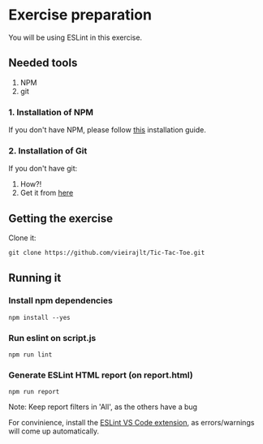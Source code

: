 # Exercise preparation

You will be using ESLint in this exercise.

## Needed tools
1. NPM
2. git

### 1. Installation of NPM 

If you don't have NPM, please follow [this](https://www.npmjs.com/get-npm) installation guide.

### 2. Installation of Git

If you don't have git:
  1. How?!
  2. Get it from [here](https://git-scm.com/downloads)

## Getting the exercise

Clone it:

```
git clone https://github.com/vieirajlt/Tic-Tac-Toe.git
```

## Running it

### Install npm dependencies 

```
npm install --yes
```

### Run eslint on script.js

```
npm run lint
```

### Generate ESLint HTML report (on report.html)

```
npm run report 
```

Note: Keep report filters in 'All', as the others have a bug

For convinience, install the [ESLint VS Code extension](https://marketplace.visualstudio.com/items?itemName=dbaeumer.vscode-eslint), as errors/warnings will come up automatically.
